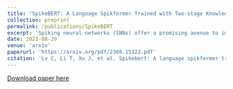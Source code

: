 ```yaml
---
title: "SpikeBERT: A Language Spikformer Trained with Two-stage Knowledge Distillation from BERT"
collection: preprint
permalink: /publications/SpikeBERT
excerpt: 'Spiking neural networks (SNNs) offer a promising avenue to implement deep neural networks in a more energy-efficient way. However, the network architectures of existing SNNs for language tasks are still simplistic and relatively shallow, and deep architectures have not been fully explored, resulting in a significant performance gap compared to mainstream transformer-based networks such as BERT. To this end, we improve a recently-proposed spiking Transformer (i.e., Spikformer) to make it possible to process language tasks and propose a two-stage knowledge distillation method for training it, which combines pre-training by distilling knowledge from BERT with a large collection of unlabelled texts and fine-tuning with task-specific instances via knowledge distillation again from the BERT fine-tuned on the same training examples. Through extensive experimentation, we show that the models trained with our method, named SpikeBERT, outperform state-of-the-art SNNs and even achieve comparable results to BERTs on text classification tasks for both English and Chinese with much less energy consumption.'
date: 2023-08-29
venue: 'arxiv'
paperurl: 'https://arxiv.org/pdf/2308.15122.pdf'
citation: 'Lv C, Li T, Xu J, et al. Spikebert: A language spikformer trained with two-stage knowledge distillation from bert[J]. arXiv preprint arXiv:2308.15122, 2023.'
---
```


[Download paper here](https://arxiv.org/pdf/2308.15122.pdf)
